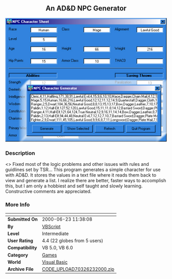 ﻿<div align="center">

## An AD&D NPC Generator

<img src="PIC2000621134465437.jpg">
</div>

### Description

<<Update>> Fixed most of the logic problems and other issues with rules and guidlines set by TSR... This program generates a simple character for use with AD&D. It stores the values in a text file where it reads them back to view and generate a list. I realize there are better, faster ways to accomplish this, but I am only a hobbiest and self taught and slowly learning. Constructive comments are appreciated.
 
### More Info
 


<span>             |<span>
---                |---
**Submitted On**   |2000-06-23 11:38:08
**By**             |[VBScript](https://github.com/Planet-Source-Code/PSCIndex/blob/master/ByAuthor/vbscript.md)
**Level**          |Intermediate
**User Rating**    |4.4 (22 globes from 5 users)
**Compatibility**  |VB 5\.0, VB 6\.0
**Category**       |[Games](https://github.com/Planet-Source-Code/PSCIndex/blob/master/ByCategory/games__1-38.md)
**World**          |[Visual Basic](https://github.com/Planet-Source-Code/PSCIndex/blob/master/ByWorld/visual-basic.md)
**Archive File**   |[CODE\_UPLOAD70326232000\.zip](https://github.com/Planet-Source-Code/vbscript-an-ad-d-npc-generator__1-9107/archive/master.zip)








